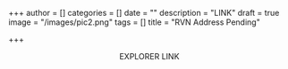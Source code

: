 +++
author = []
categories = []
date = ""
description = "LINK"
draft = true
image = "/images/pic2.png"
tags = []
title = "RVN Address Pending"

+++
<center>

EXPLORER LINK

</center>